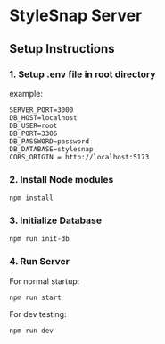 # StyleSnap Server

## Setup Instructions

### 1. Setup .env file in root directory

example:

```env
SERVER_PORT=3000
DB_HOST=localhost
DB_USER=root
DB_PORT=3306
DB_PASSWORD=password
DB_DATABASE=stylesnap
CORS_ORIGIN = http://localhost:5173
```

### 2. Install Node modules

```console
npm install
```

### 3. Initialize Database

```console
npm run init-db
```

### 4. Run Server

For normal startup:

```console
npm run start
```

For dev testing:

```console
npm run dev
```
